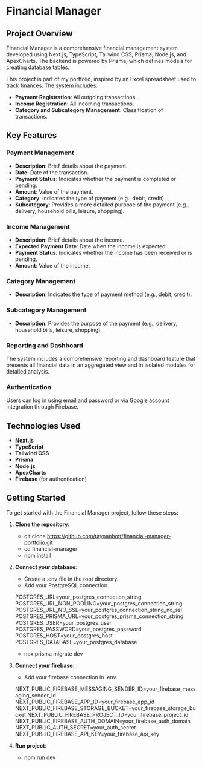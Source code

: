 # Financial Manager

## Project Overview

Financial Manager is a comprehensive financial management system developed using Next.js, TypeScript, Tailwind CSS, Prisma, Node.js, and ApexCharts. The backend is powered by Prisma, which defines models for creating database tables.

This project is part of my portfolio, inspired by an Excel spreadsheet used to track finances. The system includes:

- **Payment Registration**: All outgoing transactions.
- **Income Registration**: All incoming transactions.
- **Category and Subcategory Management**: Classification of transactions.

## Key Features

### Payment Management

- **Description**: Brief details about the payment.
- **Date**: Date of the transaction.
- **Payment Status**: Indicates whether the payment is completed or pending.
- **Amount**: Value of the payment.
- **Category**: Indicates the type of payment (e.g., debit, credit).
- **Subcategory**: Provides a more detailed purpose of the payment (e.g., delivery, household bills, leisure, shopping).

### Income Management

- **Description**: Brief details about the income.
- **Expected Payment Date**: Date when the income is expected.
- **Payment Status**: Indicates whether the income has been received or is pending.
- **Amount**: Value of the income.

### Category Management

- **Description**: Indicates the type of payment method (e.g., debit, credit).

### Subcategory Management

- **Description**: Provides the purpose of the payment (e.g., delivery, household bills, leisure, shopping).

### Reporting and Dashboard

The system includes a comprehensive reporting and dashboard feature that presents all financial data in an aggregated view and in isolated modules for detailed analysis.

### Authentication

Users can log in using email and password or via Google account integration through Firebase.

## Technologies Used

- **Next.js**
- **TypeScript**
- **Tailwind CSS**
- **Prisma**
- **Node.js**
- **ApexCharts**
- **Firebase** (for authentication)

## Getting Started

To get started with the Financial Manager project, follow these steps:

1. **Clone the repository**:
   - git clone https://github.com/taynanhott/financial-manager-portfolio.git
   - cd financial-manager
   - npm install
2. **Connect your database**:
   - Create a .env file in the root directory.
   - Add your PostgreSQL connection.

   POSTGRES_URL=your_postgres_connection_string
   POSTGRES_URL_NON_POOLING=your_postgres_connection_string
   POSTGRES_URL_NO_SSL=your_postgres_connection_string_no_ssl
   POSTGRES_PRISMA_URL=your_postgres_prisma_connection_string
   POSTGRES_USER=your_postgres_user
   POSTGRES_PASSWORD=your_postgres_password
   POSTGRES_HOST=your_postgres_host
   POSTGRES_DATABASE=your_postgres_database

   - npx prisma migrate dev
3. **Connect your firebase**:
   - Add your firebase connection in .env.

   NEXT_PUBLIC_FIREBASE_MESSAGING_SENDER_ID=your_firebase_messaging_sender_id
   NEXT_PUBLIC_FIREBASE_APP_ID=your_firebase_app_id
   NEXT_PUBLIC_FIREBASE_STORAGE_BUCKET=your_firebase_storage_bucket
   NEXT_PUBLIC_FIREBASE_PROJECT_ID=your_firebase_project_id
   NEXT_PUBLIC_FIREBASE_AUTH_DOMAIN=your_firebase_auth_domain
   NEXT_PUBLIC_AUTH_SECRET=your_auth_secret
   NEXT_PUBLIC_FIREBASE_API_KEY=your_firebase_api_key
4. **Run project**:
   - npm run dev
